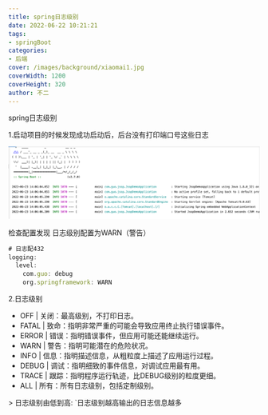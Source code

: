 ```yaml
---
title: spring日志级别
date: 2022-06-22 10:21:21
tags:
- springBoot
categories:
- 后端
cover: /images/background/xiaomai1.jpg
coverWidth: 1200
coverHeight: 320
author: 不二
---
```


spring日志级别

<!-- more -->

1.启动项目的时候发现成功启动后，后台没有打印端口号这些日志

![image-20220623140825715](./spring%E6%97%A5%E5%BF%97%E7%BA%A7%E5%88%AB/image-20220623140825715-5964511-5964513-5964515.png)

检查配置发现 日志级别配置为WARN（警告）

```javascript
# 日志配432
logging:
  level:
    com.guo: debug
    org.springframework: WARN
```

2.日志级别

- OFF   | 关闭：最高级别，不打印日志。 
- FATAL | 致命：指明非常严重的可能会导致应用终止执行错误事件。
- ERROR | 错误：指明错误事件，但应用可能还能继续运行。 
- WARN | 警告：指明可能潜在的危险状况。 
- INFO | 信息：指明描述信息，从粗粒度上描述了应用运行过程。 
- DEBUG | 调试：指明细致的事件信息，对调试应用最有用。
- TRACE | 跟踪：指明程序运行轨迹，比DEBUG级别的粒度更细。 
- ALL | 所有：所有日志级别，包括定制级别。

\> 日志级别由低到高:  `日志级别越高输出的日志信息越多

 
